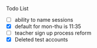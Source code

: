 Todo List

- [ ] ability to name sessions
- [x] default for mon-thu is 11:35
- [ ] teacher sign up process reform
- [x] Deleted test accounts